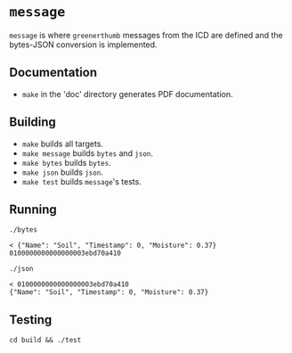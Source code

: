 # `message`

`message` is where `greenerthumb` messages from the ICD are defined and the
bytes-JSON conversion is implemented.

## Documentation

* `make` in the 'doc' directory generates PDF documentation.

## Building

* `make` builds all targets.
* `make message` builds `bytes` and `json`.
* `make bytes` builds `bytes`.
* `make json` builds `json`.
* `make test` builds `message`'s tests.

## Running

```
./bytes

< {"Name": "Soil", "Timestamp": 0, "Moisture": 0.37}
0100000000000000003ebd70a410
```

```
./json

< 0100000000000000003ebd70a410
{"Name": "Soil", "Timestamp": 0, "Moisture": 0.37}
```

## Testing

```
cd build && ./test
```
